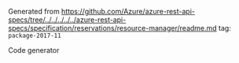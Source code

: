 Generated from https://github.com/Azure/azure-rest-api-specs/tree/../../../../../azure-rest-api-specs/specification/reservations/resource-manager/readme.md tag: `package-2017-11`

Code generator 


